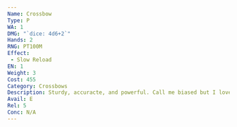 ```yaml
---
Name: Crossbow
Type: P
WA: 1
DMG: "`dice: 4d6+2`"
Hands: 2
RNG: PT100M
Effect:
 - Slow Reload
EN: 1
Weight: 3
Cost: 455
Category: Crossbows
Description: Sturdy, accuracte, and powerful. Call me biased but I love the cross- bow. Sure, takes some time to re- load. But a quick arbalist can put bolts downrange with the kind of accuracy most human-made bows can only dream of. The wooden stock allows ya to rest it against your shoulder and aim along it, which makes the shot fly far truer. I used one of these in the Second Northern War and it served me well
Avail: E
Rel: 5
Conc: N/A
---
```

